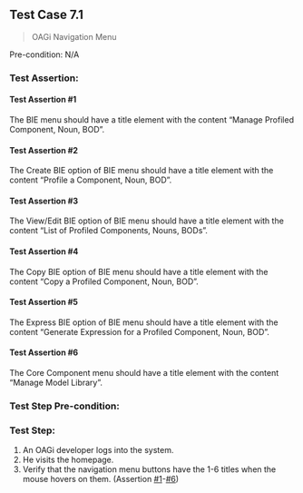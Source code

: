 ## Test Case 7.1

> OAGi Navigation Menu

Pre-condition: N/A

### Test Assertion:

#### Test Assertion #1
The BIE menu should have a title element with the content “Manage Profiled Component, Noun, BOD”.

#### Test Assertion #2
The Create BIE option of BIE menu should have a title element with the content “Profile a Component, Noun, BOD”.

#### Test Assertion #3
The View/Edit BIE option of BIE menu should have a title element with the content “List of Profiled Components, Nouns, BODs”.

#### Test Assertion #4
The Copy BIE option of BIE menu should have a title element with the content “Copy a Profiled Component, Noun, BOD”.

#### Test Assertion #5
The Express BIE option of BIE menu should have a title element with the content “Generate Expression for a Profiled Component, Noun, BOD”.

#### Test Assertion #6
The Core Component menu should have a title element with the content “Manage Model Library”.

### Test Step Pre-condition:



### Test Step:

1. An OAGi developer logs into the system.
2. He visits the homepage.
3. Verify that the navigation menu buttons have the 1-6 titles when the mouse hovers on them. (Assertion [#1](#test-assertion-1)-[#6](#test-assertion-6))